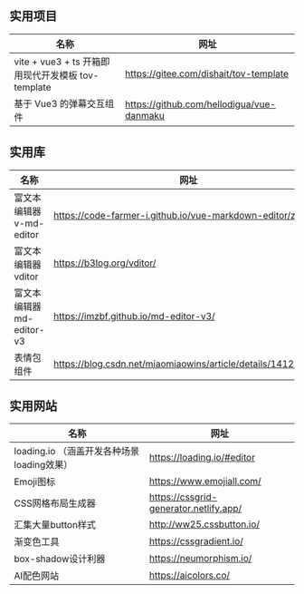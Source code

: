 ## 实用项目

| 名称                                       | 网址                                        |
|------------------------------------------|-------------------------------------------|
| vite + vue3 + ts 开箱即用现代开发模板 tov-template | https://gitee.com/dishait/tov-template    |
| 基于 Vue3 的弹幕交互组件                          | https://github.com/hellodigua/vue-danmaku |

## 实用库

| 名称                  | 网址                                                           |
|---------------------|--------------------------------------------------------------|
| 富文本编辑器 v-md-editor  | https://code-farmer-i.github.io/vue-markdown-editor/zh/      |
| 富文本编辑器 vditor       | https://b3log.org/vditor/                                    |
| 富文本编辑器 md-editor-v3 | https://imzbf.github.io/md-editor-v3/                        |
| 表情包组件               | https://blog.csdn.net/miaomiaowins/article/details/141257838 |

## 实用网站

| 名称                             | 网址                                     |
|--------------------------------|----------------------------------------|
| loading.io （涵盖开发各种场景loading效果） | https://loading.io/#editor             |
| Emoji图标                        | https://www.emojiall.com/              |     
| CSS网格布局生成器                     | https://cssgrid-generator.netlify.app/ |     
| 汇集大量button样式                   | http://ww25.cssbutton.io/              |     
| 渐变色工具                          | https://cssgradient.io/                |     
| box-shadow设计利器                 | https://neumorphism.io/                |     
| AI配色网站                         | https://aicolors.co/                   |     
